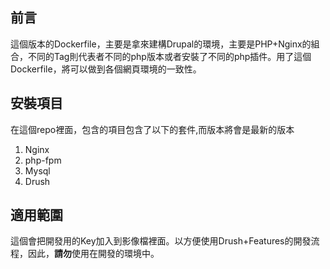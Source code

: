 ## 前言
這個版本的Dockerfile，主要是拿來建構Drupal的環境，主要是PHP+Nginx的組合，不同的Tag則代表者不同的php版本或者安裝了不同的php插件。用了這個Dockerfile，將可以做到各個網頁環境的一致性。

## 安裝項目
在這個repo裡面，包含的項目包含了以下的套件,而版本將會是最新的版本

1. Nginx
2. php-fpm
3. Mysql
4. Drush

## 適用範圍
這個會把開發用的Key加入到影像檔裡面。以方便使用Drush+Features的開發流程，因此，**請勿**使用在開發的環境中。
